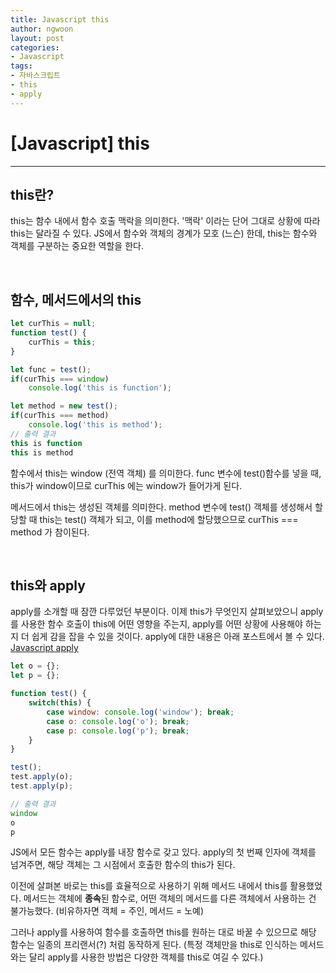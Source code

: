 ```yaml
---
title: Javascript this
author: ngwoon
layout: post
categories:
- Javascript
tags:
- 자바스크립트
- this
- apply
---
```


# [Javascript] this
- - -

## this란?
this는 함수 내에서 함수 호출 맥락을 의미한다. '맥락' 이라는 단어 그대로 상황에 따라 this는 달라질 수 있다. JS에서 함수와 객체의 경계가 모호 (느슨) 한데, this는 함수와 객체를 구분하는 중요한 역할을 한다.

<br/>

## 함수, 메서드에서의 this
```jsx
let curThis = null;
function test() {
    curThis = this;
}

let func = test();
if(curThis === window)
    console.log('this is function');

let method = new test();
if(curThis === method)
    console.log('this is method');
// 출력 결과
this is function
this is method
```

함수에서 this는 window (전역 객체) 를 의미한다.  func 변수에 test()함수를 넣을 때, this가 window이므로 curThis 에는 window가 들어가게 된다.

메서드에서 this는 생성된 객체를 의미한다. method 변수에 test() 객체를 생성해서 할당할 때 this는 test() 객체가 되고, 이를 method에 할당했으므로 curThis === method 가 참이된다.

<br/>

## this와 apply
apply를 소개할 때 잠깐 다루었던 부분이다. 이제 this가 무엇인지 살펴보았으니 apply를 사용한 함수 호출이 this에 어떤 영향을 주는지, apply를 어떤 상황에 사용해야 하는지 더 쉽게 감을 잡을 수 있을 것이다.
apply에 대한 내용은 아래 포스트에서 볼 수 있다.
[Javascript apply](https://ngwoon.github.io/javascript/2020/08/20/apply/)

```jsx
let o = {};
let p = {};

function test() {
    switch(this) {
        case window: console.log('window'); break;
        case o: console.log('o'); break;
        case p: console.log('p'); break;
    }
}

test();
test.apply(o);
test.apply(p);

// 출력 결과
window
o
p
```

JS에서 모든 함수는 apply를 내장 함수로 갖고 있다. apply의 첫 번째 인자에 객체를 넘겨주면, 해당 객체는 그 시점에서 호출한 함수의 this가 된다.

이전에 살펴본 바로는 this를 효율적으로 사용하기 위해 메서드 내에서 this를 활용했었다. 메서드는 객체에 **종속**된 함수로, 어떤 객체의 메서드를 다른 객체에서 사용하는 건 불가능했다. 
(비유하자면 객체 = 주인, 메서드 = 노예)

그러나 apply를 사용하여 함수를 호출하면 this를 원하는 대로 바꿀 수 있으므로 해당 함수는 일종의 프리랜서(?) 처럼 동작하게 된다. 
(특정 객체만을 this로 인식하는 메서드와는 달리 apply를 사용한 방법은 다양한 객체를 this로 여길 수 있다.)